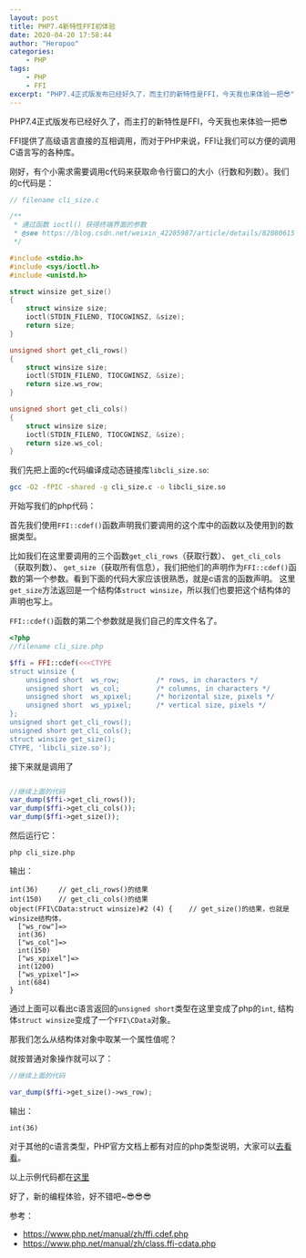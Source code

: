 ```yaml
---
layout: post
title: PHP7.4新特性FFI初体验
date: 2020-04-20 17:58:44
author: "Heropoo"
categories: 
    - PHP
tags:
    - PHP
    - FFI
excerpt: "PHP7.4正式版发布已经好久了，而主打的新特性是FFI，今天我也来体验一把😎"
---
```


PHP7.4正式版发布已经好久了，而主打的新特性是FFI，今天我也来体验一把😎

FFI提供了高级语言直接的互相调用，而对于PHP来说，FFI让我们可以方便的调用C语言写的各种库。

刚好，有个小需求需要调用c代码来获取命令行窗口的大小（行数和列数）。我们的c代码是：
```c
// filename cli_size.c

/**
 * 通过函数 ioctl() 获得终端界面的参数
 * @see https://blog.csdn.net/weixin_42205987/article/details/82080615
 */

#include <stdio.h>
#include <sys/ioctl.h>
#include <unistd.h>

struct winsize get_size()
{
    struct winsize size;
    ioctl(STDIN_FILENO, TIOCGWINSZ, &size);
    return size;
}

unsigned short get_cli_rows()
{
    struct winsize size;
    ioctl(STDIN_FILENO, TIOCGWINSZ, &size);
    return size.ws_row;
}

unsigned short get_cli_cols()
{
    struct winsize size;
    ioctl(STDIN_FILENO, TIOCGWINSZ, &size);
    return size.ws_col;
}
```

我们先把上面的c代码编译成动态链接库`libcli_size.so`:
```sh
gcc -O2 -fPIC -shared -g cli_size.c -o libcli_size.so
```

开始写我们的php代码：

首先我们使用`FFI::cdef()`函数声明我们要调用的这个库中的函数以及使用到的数据类型。

比如我们在这里要调用的三个函数`get_cli_rows`（获取行数）、 `get_cli_cols`（获取列数）、 `get_size`（获取所有信息），我们把他们的声明作为`FFI::cdef()`函数的第一个参数。看到下面的代码大家应该很熟悉，就是c语言的函数声明。
这里`get_size`方法返回是一个结构体`struct winsize`，所以我们也要把这个结构体的声明也写上。

`FFI::cdef()`函数的第二个参数就是我们自己的库文件名了。

```php
<?php
//filename cli_size.php

$ffi = FFI::cdef(<<<CTYPE
struct winsize {
	unsigned short  ws_row;         /* rows, in characters */
	unsigned short  ws_col;         /* columns, in characters */
	unsigned short  ws_xpixel;      /* horizontal size, pixels */
	unsigned short  ws_ypixel;      /* vertical size, pixels */
};
unsigned short get_cli_rows(); 
unsigned short get_cli_cols(); 
struct winsize get_size();
CTYPE, 'libcli_size.so');

```

接下来就是调用了
```php

//继续上面的代码
var_dump($ffi->get_cli_rows());
var_dump($ffi->get_cli_cols());
var_dump($ffi->get_size());
```

然后运行它：
```
php cli_size.php
```

输出：
```
int(36)     // get_cli_rows()的结果
int(150)    // get_cli_cols()的结果
object(FFI\CData:struct winsize)#2 (4) {    // get_size()的结果，也就是winsize结构体，
  ["ws_row"]=>
  int(36)
  ["ws_col"]=>
  int(150)
  ["ws_xpixel"]=>
  int(1200)
  ["ws_ypixel"]=>
  int(684)
}
```

通过上面可以看出c语言返回的`unsigned short`类型在这里变成了php的`int`, 结构体`struct winsize`变成了一个`FFI\CData`对象。

那我们怎么从结构体对象中取某一个属性值呢？

就按普通对象操作就可以了：
```php
//继续上面的代码

var_dump($ffi->get_size()->ws_row);
```

输出：
```
int(36)
```

对于其他的c语言类型，PHP官方文档上都有对应的php类型说明，大家可以[去看看](https://www.php.net/manual/zh/class.ffi-cdata.php)。

以上示例代码都在[这里](https://github.com/heropoo/just-code/tree/master/php-ffi/cli_size)

好了，新的编程体验，好不错吧~😎😎😎

参考：
- https://www.php.net/manual/zh/ffi.cdef.php
- https://www.php.net/manual/zh/class.ffi-cdata.php